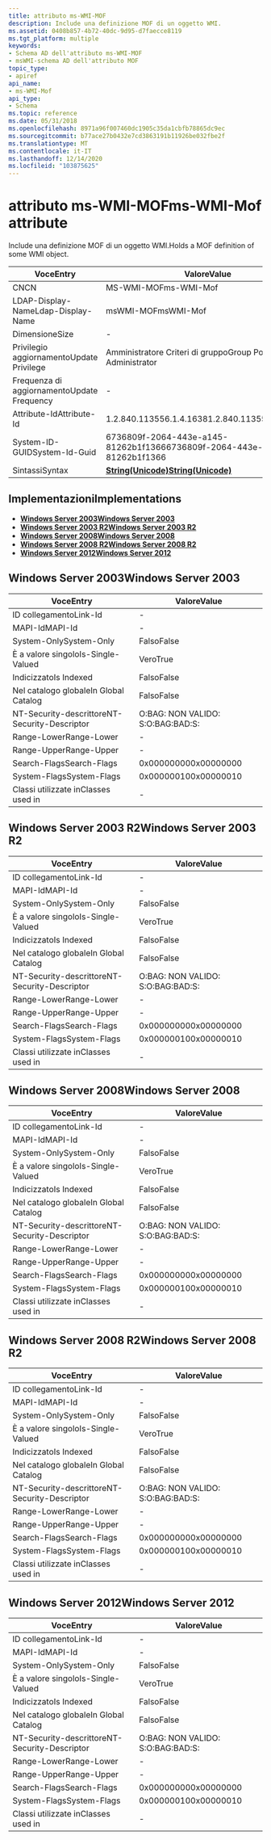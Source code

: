 ```yaml
---
title: attributo ms-WMI-MOF
description: Include una definizione MOF di un oggetto WMI.
ms.assetid: 0408b857-4b72-40dc-9d95-d7faecce8119
ms.tgt_platform: multiple
keywords:
- Schema AD dell'attributo ms-WMI-MOF
- msWMI-schema AD dell'attributo MOF
topic_type:
- apiref
api_name:
- ms-WMI-Mof
api_type:
- Schema
ms.topic: reference
ms.date: 05/31/2018
ms.openlocfilehash: 8971a96f007460dc1905c35da1cbfb78865dc9ec
ms.sourcegitcommit: b77ace27b0432e7cd3863191b11926be032fbe2f
ms.translationtype: MT
ms.contentlocale: it-IT
ms.lasthandoff: 12/14/2020
ms.locfileid: "103875625"
---
```

# <a name="ms-wmi-mof-attribute"></a><span data-ttu-id="f9dd3-105">attributo ms-WMI-MOF</span><span class="sxs-lookup"><span data-stu-id="f9dd3-105">ms-WMI-Mof attribute</span></span>

<span data-ttu-id="f9dd3-106">Include una definizione MOF di un oggetto WMI.</span><span class="sxs-lookup"><span data-stu-id="f9dd3-106">Holds a MOF definition of some WMI object.</span></span>



| <span data-ttu-id="f9dd3-107">Voce</span><span class="sxs-lookup"><span data-stu-id="f9dd3-107">Entry</span></span> | <span data-ttu-id="f9dd3-108">Valore</span><span class="sxs-lookup"><span data-stu-id="f9dd3-108">Value</span></span> |
|-------------------|---------------------------------------------|
| <span data-ttu-id="f9dd3-109">CN</span><span class="sxs-lookup"><span data-stu-id="f9dd3-109">CN</span></span>                | <span data-ttu-id="f9dd3-110">MS-WMI-MOF</span><span class="sxs-lookup"><span data-stu-id="f9dd3-110">ms-WMI-Mof</span></span>                                  |
| <span data-ttu-id="f9dd3-111">LDAP-Display-Name</span><span class="sxs-lookup"><span data-stu-id="f9dd3-111">Ldap-Display-Name</span></span> | <span data-ttu-id="f9dd3-112">msWMI-MOF</span><span class="sxs-lookup"><span data-stu-id="f9dd3-112">msWMI-Mof</span></span>                                   |
| <span data-ttu-id="f9dd3-113">Dimensione</span><span class="sxs-lookup"><span data-stu-id="f9dd3-113">Size</span></span>              | \-                                          |
| <span data-ttu-id="f9dd3-114">Privilegio aggiornamento</span><span class="sxs-lookup"><span data-stu-id="f9dd3-114">Update Privilege</span></span>  | <span data-ttu-id="f9dd3-115">Amministratore Criteri di gruppo</span><span class="sxs-lookup"><span data-stu-id="f9dd3-115">Group Policy Administrator</span></span>                  |
| <span data-ttu-id="f9dd3-116">Frequenza di aggiornamento</span><span class="sxs-lookup"><span data-stu-id="f9dd3-116">Update Frequency</span></span>  | \-                                          |
| <span data-ttu-id="f9dd3-117">Attribute-Id</span><span class="sxs-lookup"><span data-stu-id="f9dd3-117">Attribute-Id</span></span>      | <span data-ttu-id="f9dd3-118">1.2.840.113556.1.4.1638</span><span class="sxs-lookup"><span data-stu-id="f9dd3-118">1.2.840.113556.1.4.1638</span></span>                     |
| <span data-ttu-id="f9dd3-119">System-ID-GUID</span><span class="sxs-lookup"><span data-stu-id="f9dd3-119">System-Id-Guid</span></span>    | <span data-ttu-id="f9dd3-120">6736809f-2064-443e-a145-81262b1f1366</span><span class="sxs-lookup"><span data-stu-id="f9dd3-120">6736809f-2064-443e-a145-81262b1f1366</span></span>        |
| <span data-ttu-id="f9dd3-121">Sintassi</span><span class="sxs-lookup"><span data-stu-id="f9dd3-121">Syntax</span></span>            | [<span data-ttu-id="f9dd3-122">**String(Unicode)**</span><span class="sxs-lookup"><span data-stu-id="f9dd3-122">**String(Unicode)**</span></span>](s-string-unicode.md) |



## <a name="implementations"></a><span data-ttu-id="f9dd3-123">Implementazioni</span><span class="sxs-lookup"><span data-stu-id="f9dd3-123">Implementations</span></span>

-   [<span data-ttu-id="f9dd3-124">**Windows Server 2003**</span><span class="sxs-lookup"><span data-stu-id="f9dd3-124">**Windows Server 2003**</span></span>](#windows-server-2003)
-   [<span data-ttu-id="f9dd3-125">**Windows Server 2003 R2**</span><span class="sxs-lookup"><span data-stu-id="f9dd3-125">**Windows Server 2003 R2**</span></span>](#windows-server-2003-r2)
-   [<span data-ttu-id="f9dd3-126">**Windows Server 2008**</span><span class="sxs-lookup"><span data-stu-id="f9dd3-126">**Windows Server 2008**</span></span>](#windows-server-2008)
-   [<span data-ttu-id="f9dd3-127">**Windows Server 2008 R2**</span><span class="sxs-lookup"><span data-stu-id="f9dd3-127">**Windows Server 2008 R2**</span></span>](#windows-server-2008-r2)
-   [<span data-ttu-id="f9dd3-128">**Windows Server 2012**</span><span class="sxs-lookup"><span data-stu-id="f9dd3-128">**Windows Server 2012**</span></span>](#windows-server-2012)

## <a name="windows-server-2003"></a><span data-ttu-id="f9dd3-129">Windows Server 2003</span><span class="sxs-lookup"><span data-stu-id="f9dd3-129">Windows Server 2003</span></span>



| <span data-ttu-id="f9dd3-130">Voce</span><span class="sxs-lookup"><span data-stu-id="f9dd3-130">Entry</span></span> | <span data-ttu-id="f9dd3-131">Valore</span><span class="sxs-lookup"><span data-stu-id="f9dd3-131">Value</span></span> |
|------------------------|--------------|
| <span data-ttu-id="f9dd3-132">ID collegamento</span><span class="sxs-lookup"><span data-stu-id="f9dd3-132">Link-Id</span></span>                | \-           |
| <span data-ttu-id="f9dd3-133">MAPI-Id</span><span class="sxs-lookup"><span data-stu-id="f9dd3-133">MAPI-Id</span></span>                | \-           |
| <span data-ttu-id="f9dd3-134">System-Only</span><span class="sxs-lookup"><span data-stu-id="f9dd3-134">System-Only</span></span>            | <span data-ttu-id="f9dd3-135">Falso</span><span class="sxs-lookup"><span data-stu-id="f9dd3-135">False</span></span>        |
| <span data-ttu-id="f9dd3-136">È a valore singolo</span><span class="sxs-lookup"><span data-stu-id="f9dd3-136">Is-Single-Valued</span></span>       | <span data-ttu-id="f9dd3-137">Vero</span><span class="sxs-lookup"><span data-stu-id="f9dd3-137">True</span></span>         |
| <span data-ttu-id="f9dd3-138">Indicizzato</span><span class="sxs-lookup"><span data-stu-id="f9dd3-138">Is Indexed</span></span>             | <span data-ttu-id="f9dd3-139">Falso</span><span class="sxs-lookup"><span data-stu-id="f9dd3-139">False</span></span>        |
| <span data-ttu-id="f9dd3-140">Nel catalogo globale</span><span class="sxs-lookup"><span data-stu-id="f9dd3-140">In Global Catalog</span></span>      | <span data-ttu-id="f9dd3-141">Falso</span><span class="sxs-lookup"><span data-stu-id="f9dd3-141">False</span></span>        |
| <span data-ttu-id="f9dd3-142">NT-Security-descrittore</span><span class="sxs-lookup"><span data-stu-id="f9dd3-142">NT-Security-Descriptor</span></span> | <span data-ttu-id="f9dd3-143">O:BAG: NON VALIDO: S:</span><span class="sxs-lookup"><span data-stu-id="f9dd3-143">O:BAG:BAD:S:</span></span> |
| <span data-ttu-id="f9dd3-144">Range-Lower</span><span class="sxs-lookup"><span data-stu-id="f9dd3-144">Range-Lower</span></span>            | \-           |
| <span data-ttu-id="f9dd3-145">Range-Upper</span><span class="sxs-lookup"><span data-stu-id="f9dd3-145">Range-Upper</span></span>            | \-           |
| <span data-ttu-id="f9dd3-146">Search-Flags</span><span class="sxs-lookup"><span data-stu-id="f9dd3-146">Search-Flags</span></span>           | <span data-ttu-id="f9dd3-147">0x00000000</span><span class="sxs-lookup"><span data-stu-id="f9dd3-147">0x00000000</span></span>   |
| <span data-ttu-id="f9dd3-148">System-Flags</span><span class="sxs-lookup"><span data-stu-id="f9dd3-148">System-Flags</span></span>           | <span data-ttu-id="f9dd3-149">0x00000010</span><span class="sxs-lookup"><span data-stu-id="f9dd3-149">0x00000010</span></span>   |
| <span data-ttu-id="f9dd3-150">Classi utilizzate in</span><span class="sxs-lookup"><span data-stu-id="f9dd3-150">Classes used in</span></span>        | \-           |



## <a name="windows-server-2003-r2"></a><span data-ttu-id="f9dd3-151">Windows Server 2003 R2</span><span class="sxs-lookup"><span data-stu-id="f9dd3-151">Windows Server 2003 R2</span></span>



| <span data-ttu-id="f9dd3-152">Voce</span><span class="sxs-lookup"><span data-stu-id="f9dd3-152">Entry</span></span> | <span data-ttu-id="f9dd3-153">Valore</span><span class="sxs-lookup"><span data-stu-id="f9dd3-153">Value</span></span> |
|------------------------|--------------|
| <span data-ttu-id="f9dd3-154">ID collegamento</span><span class="sxs-lookup"><span data-stu-id="f9dd3-154">Link-Id</span></span>                | \-           |
| <span data-ttu-id="f9dd3-155">MAPI-Id</span><span class="sxs-lookup"><span data-stu-id="f9dd3-155">MAPI-Id</span></span>                | \-           |
| <span data-ttu-id="f9dd3-156">System-Only</span><span class="sxs-lookup"><span data-stu-id="f9dd3-156">System-Only</span></span>            | <span data-ttu-id="f9dd3-157">Falso</span><span class="sxs-lookup"><span data-stu-id="f9dd3-157">False</span></span>        |
| <span data-ttu-id="f9dd3-158">È a valore singolo</span><span class="sxs-lookup"><span data-stu-id="f9dd3-158">Is-Single-Valued</span></span>       | <span data-ttu-id="f9dd3-159">Vero</span><span class="sxs-lookup"><span data-stu-id="f9dd3-159">True</span></span>         |
| <span data-ttu-id="f9dd3-160">Indicizzato</span><span class="sxs-lookup"><span data-stu-id="f9dd3-160">Is Indexed</span></span>             | <span data-ttu-id="f9dd3-161">Falso</span><span class="sxs-lookup"><span data-stu-id="f9dd3-161">False</span></span>        |
| <span data-ttu-id="f9dd3-162">Nel catalogo globale</span><span class="sxs-lookup"><span data-stu-id="f9dd3-162">In Global Catalog</span></span>      | <span data-ttu-id="f9dd3-163">Falso</span><span class="sxs-lookup"><span data-stu-id="f9dd3-163">False</span></span>        |
| <span data-ttu-id="f9dd3-164">NT-Security-descrittore</span><span class="sxs-lookup"><span data-stu-id="f9dd3-164">NT-Security-Descriptor</span></span> | <span data-ttu-id="f9dd3-165">O:BAG: NON VALIDO: S:</span><span class="sxs-lookup"><span data-stu-id="f9dd3-165">O:BAG:BAD:S:</span></span> |
| <span data-ttu-id="f9dd3-166">Range-Lower</span><span class="sxs-lookup"><span data-stu-id="f9dd3-166">Range-Lower</span></span>            | \-           |
| <span data-ttu-id="f9dd3-167">Range-Upper</span><span class="sxs-lookup"><span data-stu-id="f9dd3-167">Range-Upper</span></span>            | \-           |
| <span data-ttu-id="f9dd3-168">Search-Flags</span><span class="sxs-lookup"><span data-stu-id="f9dd3-168">Search-Flags</span></span>           | <span data-ttu-id="f9dd3-169">0x00000000</span><span class="sxs-lookup"><span data-stu-id="f9dd3-169">0x00000000</span></span>   |
| <span data-ttu-id="f9dd3-170">System-Flags</span><span class="sxs-lookup"><span data-stu-id="f9dd3-170">System-Flags</span></span>           | <span data-ttu-id="f9dd3-171">0x00000010</span><span class="sxs-lookup"><span data-stu-id="f9dd3-171">0x00000010</span></span>   |
| <span data-ttu-id="f9dd3-172">Classi utilizzate in</span><span class="sxs-lookup"><span data-stu-id="f9dd3-172">Classes used in</span></span>        | \-           |



## <a name="windows-server-2008"></a><span data-ttu-id="f9dd3-173">Windows Server 2008</span><span class="sxs-lookup"><span data-stu-id="f9dd3-173">Windows Server 2008</span></span>



| <span data-ttu-id="f9dd3-174">Voce</span><span class="sxs-lookup"><span data-stu-id="f9dd3-174">Entry</span></span> | <span data-ttu-id="f9dd3-175">Valore</span><span class="sxs-lookup"><span data-stu-id="f9dd3-175">Value</span></span> |
|------------------------|--------------|
| <span data-ttu-id="f9dd3-176">ID collegamento</span><span class="sxs-lookup"><span data-stu-id="f9dd3-176">Link-Id</span></span>                | \-           |
| <span data-ttu-id="f9dd3-177">MAPI-Id</span><span class="sxs-lookup"><span data-stu-id="f9dd3-177">MAPI-Id</span></span>                | \-           |
| <span data-ttu-id="f9dd3-178">System-Only</span><span class="sxs-lookup"><span data-stu-id="f9dd3-178">System-Only</span></span>            | <span data-ttu-id="f9dd3-179">Falso</span><span class="sxs-lookup"><span data-stu-id="f9dd3-179">False</span></span>        |
| <span data-ttu-id="f9dd3-180">È a valore singolo</span><span class="sxs-lookup"><span data-stu-id="f9dd3-180">Is-Single-Valued</span></span>       | <span data-ttu-id="f9dd3-181">Vero</span><span class="sxs-lookup"><span data-stu-id="f9dd3-181">True</span></span>         |
| <span data-ttu-id="f9dd3-182">Indicizzato</span><span class="sxs-lookup"><span data-stu-id="f9dd3-182">Is Indexed</span></span>             | <span data-ttu-id="f9dd3-183">Falso</span><span class="sxs-lookup"><span data-stu-id="f9dd3-183">False</span></span>        |
| <span data-ttu-id="f9dd3-184">Nel catalogo globale</span><span class="sxs-lookup"><span data-stu-id="f9dd3-184">In Global Catalog</span></span>      | <span data-ttu-id="f9dd3-185">Falso</span><span class="sxs-lookup"><span data-stu-id="f9dd3-185">False</span></span>        |
| <span data-ttu-id="f9dd3-186">NT-Security-descrittore</span><span class="sxs-lookup"><span data-stu-id="f9dd3-186">NT-Security-Descriptor</span></span> | <span data-ttu-id="f9dd3-187">O:BAG: NON VALIDO: S:</span><span class="sxs-lookup"><span data-stu-id="f9dd3-187">O:BAG:BAD:S:</span></span> |
| <span data-ttu-id="f9dd3-188">Range-Lower</span><span class="sxs-lookup"><span data-stu-id="f9dd3-188">Range-Lower</span></span>            | \-           |
| <span data-ttu-id="f9dd3-189">Range-Upper</span><span class="sxs-lookup"><span data-stu-id="f9dd3-189">Range-Upper</span></span>            | \-           |
| <span data-ttu-id="f9dd3-190">Search-Flags</span><span class="sxs-lookup"><span data-stu-id="f9dd3-190">Search-Flags</span></span>           | <span data-ttu-id="f9dd3-191">0x00000000</span><span class="sxs-lookup"><span data-stu-id="f9dd3-191">0x00000000</span></span>   |
| <span data-ttu-id="f9dd3-192">System-Flags</span><span class="sxs-lookup"><span data-stu-id="f9dd3-192">System-Flags</span></span>           | <span data-ttu-id="f9dd3-193">0x00000010</span><span class="sxs-lookup"><span data-stu-id="f9dd3-193">0x00000010</span></span>   |
| <span data-ttu-id="f9dd3-194">Classi utilizzate in</span><span class="sxs-lookup"><span data-stu-id="f9dd3-194">Classes used in</span></span>        | \-           |



## <a name="windows-server-2008-r2"></a><span data-ttu-id="f9dd3-195">Windows Server 2008 R2</span><span class="sxs-lookup"><span data-stu-id="f9dd3-195">Windows Server 2008 R2</span></span>



| <span data-ttu-id="f9dd3-196">Voce</span><span class="sxs-lookup"><span data-stu-id="f9dd3-196">Entry</span></span> | <span data-ttu-id="f9dd3-197">Valore</span><span class="sxs-lookup"><span data-stu-id="f9dd3-197">Value</span></span> |
|------------------------|--------------|
| <span data-ttu-id="f9dd3-198">ID collegamento</span><span class="sxs-lookup"><span data-stu-id="f9dd3-198">Link-Id</span></span>                | \-           |
| <span data-ttu-id="f9dd3-199">MAPI-Id</span><span class="sxs-lookup"><span data-stu-id="f9dd3-199">MAPI-Id</span></span>                | \-           |
| <span data-ttu-id="f9dd3-200">System-Only</span><span class="sxs-lookup"><span data-stu-id="f9dd3-200">System-Only</span></span>            | <span data-ttu-id="f9dd3-201">Falso</span><span class="sxs-lookup"><span data-stu-id="f9dd3-201">False</span></span>        |
| <span data-ttu-id="f9dd3-202">È a valore singolo</span><span class="sxs-lookup"><span data-stu-id="f9dd3-202">Is-Single-Valued</span></span>       | <span data-ttu-id="f9dd3-203">Vero</span><span class="sxs-lookup"><span data-stu-id="f9dd3-203">True</span></span>         |
| <span data-ttu-id="f9dd3-204">Indicizzato</span><span class="sxs-lookup"><span data-stu-id="f9dd3-204">Is Indexed</span></span>             | <span data-ttu-id="f9dd3-205">Falso</span><span class="sxs-lookup"><span data-stu-id="f9dd3-205">False</span></span>        |
| <span data-ttu-id="f9dd3-206">Nel catalogo globale</span><span class="sxs-lookup"><span data-stu-id="f9dd3-206">In Global Catalog</span></span>      | <span data-ttu-id="f9dd3-207">Falso</span><span class="sxs-lookup"><span data-stu-id="f9dd3-207">False</span></span>        |
| <span data-ttu-id="f9dd3-208">NT-Security-descrittore</span><span class="sxs-lookup"><span data-stu-id="f9dd3-208">NT-Security-Descriptor</span></span> | <span data-ttu-id="f9dd3-209">O:BAG: NON VALIDO: S:</span><span class="sxs-lookup"><span data-stu-id="f9dd3-209">O:BAG:BAD:S:</span></span> |
| <span data-ttu-id="f9dd3-210">Range-Lower</span><span class="sxs-lookup"><span data-stu-id="f9dd3-210">Range-Lower</span></span>            | \-           |
| <span data-ttu-id="f9dd3-211">Range-Upper</span><span class="sxs-lookup"><span data-stu-id="f9dd3-211">Range-Upper</span></span>            | \-           |
| <span data-ttu-id="f9dd3-212">Search-Flags</span><span class="sxs-lookup"><span data-stu-id="f9dd3-212">Search-Flags</span></span>           | <span data-ttu-id="f9dd3-213">0x00000000</span><span class="sxs-lookup"><span data-stu-id="f9dd3-213">0x00000000</span></span>   |
| <span data-ttu-id="f9dd3-214">System-Flags</span><span class="sxs-lookup"><span data-stu-id="f9dd3-214">System-Flags</span></span>           | <span data-ttu-id="f9dd3-215">0x00000010</span><span class="sxs-lookup"><span data-stu-id="f9dd3-215">0x00000010</span></span>   |
| <span data-ttu-id="f9dd3-216">Classi utilizzate in</span><span class="sxs-lookup"><span data-stu-id="f9dd3-216">Classes used in</span></span>        | \-           |



## <a name="windows-server-2012"></a><span data-ttu-id="f9dd3-217">Windows Server 2012</span><span class="sxs-lookup"><span data-stu-id="f9dd3-217">Windows Server 2012</span></span>



| <span data-ttu-id="f9dd3-218">Voce</span><span class="sxs-lookup"><span data-stu-id="f9dd3-218">Entry</span></span> | <span data-ttu-id="f9dd3-219">Valore</span><span class="sxs-lookup"><span data-stu-id="f9dd3-219">Value</span></span> |
|------------------------|--------------|
| <span data-ttu-id="f9dd3-220">ID collegamento</span><span class="sxs-lookup"><span data-stu-id="f9dd3-220">Link-Id</span></span>                | \-           |
| <span data-ttu-id="f9dd3-221">MAPI-Id</span><span class="sxs-lookup"><span data-stu-id="f9dd3-221">MAPI-Id</span></span>                | \-           |
| <span data-ttu-id="f9dd3-222">System-Only</span><span class="sxs-lookup"><span data-stu-id="f9dd3-222">System-Only</span></span>            | <span data-ttu-id="f9dd3-223">Falso</span><span class="sxs-lookup"><span data-stu-id="f9dd3-223">False</span></span>        |
| <span data-ttu-id="f9dd3-224">È a valore singolo</span><span class="sxs-lookup"><span data-stu-id="f9dd3-224">Is-Single-Valued</span></span>       | <span data-ttu-id="f9dd3-225">Vero</span><span class="sxs-lookup"><span data-stu-id="f9dd3-225">True</span></span>         |
| <span data-ttu-id="f9dd3-226">Indicizzato</span><span class="sxs-lookup"><span data-stu-id="f9dd3-226">Is Indexed</span></span>             | <span data-ttu-id="f9dd3-227">Falso</span><span class="sxs-lookup"><span data-stu-id="f9dd3-227">False</span></span>        |
| <span data-ttu-id="f9dd3-228">Nel catalogo globale</span><span class="sxs-lookup"><span data-stu-id="f9dd3-228">In Global Catalog</span></span>      | <span data-ttu-id="f9dd3-229">Falso</span><span class="sxs-lookup"><span data-stu-id="f9dd3-229">False</span></span>        |
| <span data-ttu-id="f9dd3-230">NT-Security-descrittore</span><span class="sxs-lookup"><span data-stu-id="f9dd3-230">NT-Security-Descriptor</span></span> | <span data-ttu-id="f9dd3-231">O:BAG: NON VALIDO: S:</span><span class="sxs-lookup"><span data-stu-id="f9dd3-231">O:BAG:BAD:S:</span></span> |
| <span data-ttu-id="f9dd3-232">Range-Lower</span><span class="sxs-lookup"><span data-stu-id="f9dd3-232">Range-Lower</span></span>            | \-           |
| <span data-ttu-id="f9dd3-233">Range-Upper</span><span class="sxs-lookup"><span data-stu-id="f9dd3-233">Range-Upper</span></span>            | \-           |
| <span data-ttu-id="f9dd3-234">Search-Flags</span><span class="sxs-lookup"><span data-stu-id="f9dd3-234">Search-Flags</span></span>           | <span data-ttu-id="f9dd3-235">0x00000000</span><span class="sxs-lookup"><span data-stu-id="f9dd3-235">0x00000000</span></span>   |
| <span data-ttu-id="f9dd3-236">System-Flags</span><span class="sxs-lookup"><span data-stu-id="f9dd3-236">System-Flags</span></span>           | <span data-ttu-id="f9dd3-237">0x00000010</span><span class="sxs-lookup"><span data-stu-id="f9dd3-237">0x00000010</span></span>   |
| <span data-ttu-id="f9dd3-238">Classi utilizzate in</span><span class="sxs-lookup"><span data-stu-id="f9dd3-238">Classes used in</span></span>        | \-           |



 

 




